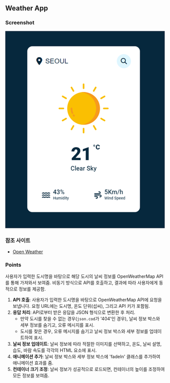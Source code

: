 ## Weather App

### Screenshot

![screenshot](screenshot.png)

### 참조 사이트

- [Open Weather](https://openweathermap.org/)

### Points

사용자가 입력한 도시명을 바탕으로 해당 도시의 날씨 정보를 OpenWeatherMap API를 통해 가져와서 보여줌. 비동기 방식으로 API를 호출하고, 결과에 따라 사용자에게 동적으로 정보를 제공함.

1. **API 호출**: 사용자가 입력한 도시명을 바탕으로 OpenWeatherMap API에 요청을 보냅니다. 요청 URL에는 도시명, 온도 단위(섭씨), 그리고 API 키가 포함됨.
2. **응답 처리**: API로부터 받은 응답을 JSON 형식으로 변환한 후 처리.
   - 만약 도시를 찾을 수 없는 경우(`json.cod`가 '404'인 경우), 날씨 정보 박스와 세부 정보를 숨기고, 오류 메시지를 표시.
   - 도시를 찾은 경우, 오류 메시지를 숨기고 날씨 정보 박스와 세부 정보를 업데이트하여 표시.
3. **날씨 정보 업데이트**: 날씨 정보에 따라 적절한 이미지를 선택하고, 온도, 날씨 설명, 습도, 바람 속도를 각각의 HTML 요소에 표시.
4. **애니메이션 추가**: 날씨 정보 박스와 세부 정보 박스에 'fadeIn' 클래스를 추가하여 애니메이션 효과를 줌.
5. **컨테이너 크기 조정**: 날씨 정보가 성공적으로 로드되면, 컨테이너의 높이를 조정하여 모든 정보를 보여줌.
